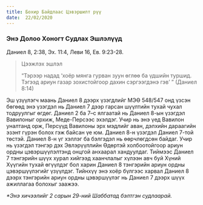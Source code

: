 ```yaml
---
title: Бохир Байдлаас Цэвэршилт рүү
date:  22/02/2020
---
```


### Энэ Долоо Хоногт Судлах Эшлэлүүд
Даниел 8, 2:38, Эх. 11:4, Леви 16, Ев. 9:23-28.

> <p>Цээжлэх эшлэл</p>
> “Тэрээр надад ‘хоёр мянга гурван зуун өглөө ба үдшийн туршид. Тэгээд ариун газар зохистойгоор дахин сэргээгдэнэ гэв’ ” (Даниел 8:14)

Эш үзүүлэгч маань Даниел 8 дээрх үзэгдлийг МЭӨ 548/547 онд үзсэн бөгөөд энэ үзэгдэл нь Даниел 7 дээр гарсан шүүлтийн тухай чухал тодруулгыг өгдөг. Даниел 2 ба 7–с ялгаатай нь Даниел 8-ын үзэгдэл Вавилоныг орхиж, Меде-Персээс эхэлдэг. Учир нь энэ үед Вавилон уналтанд орж, Персүүд Вавилоны эрх мэдлийг аван, дэлхийн дараагийн эзэнт гүрэн болох гэж байсан үе юм. Даниел 8-н үзэгдэл Даниел 7-той төстэй. Даниел 8-н үг хэллэг ба бэлгэдэл нь өөрчлөгдсөн байдаг. Учир нь үзэгдэл тэнгэр дэх Эвлэрүүллийн Өдөртэй холбоотойгоор ариун ордны цэвэршүүлэлтэнд онцгой анхаарал хандуулдаг. Тиймээс  Даниел 7 тэнгэрийн шүүх хурал хийгээд хаанчлалыг хүлээн авч буй Хүний Хүүгийн тухай өгүүлдэг бол харин Даниел 8 тэнгэрийн ариун ордны цэвэршүүлэгийг үзүүлдэг. Тийнхүү энэ хоёр бүлгээс харвал Даниел 8 дээрх тэнгэрийн ариун ордны цэвэршүүлэг нь Даниел 7 дээрх шүүх ажиллагаа болохыг заажээ.

_*Энэ хичээлийг 2 сарын 29-ний Шаббатад бэлтгэн судлаарай._